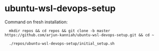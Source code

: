 # ubuntu-wsl-devops-setup

Command on fresh installation:

      mkdir repos && cd repos && git clone -b master https://github.com/arjun-kanniah/ubuntu-wsl-devops-setup.git && cd ~
      
      ./repos/ubuntu-wsl-devops-setup/initial_setup.sh

